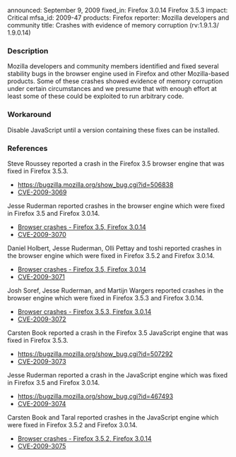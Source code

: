 announced: September 9, 2009
fixed_in: Firefox 3.0.14
          Firefox 3.5.3
impact: Critical
mfsa_id: 2009-47
products: Firefox
reporter: Mozilla developers and community
title: Crashes with evidence of memory corruption (rv:1.9.1.3/ 1.9.0.14)

<h3>Description</h3>

<p>Mozilla developers and community members identified and fixed
several stability bugs in the browser engine used in Firefox and other
Mozilla-based products. Some of these crashes showed evidence of
memory corruption under certain circumstances and we presume that with
enough effort at least some of these could be exploited to run
arbitrary code.</p>

<h3>Workaround</h3>

<p>Disable JavaScript until a version containing these fixes can be
installed.</p>

<h3>References</h3>

<p>Steve Roussey reported a crash in the Firefox 3.5 browser engine that was fixed in Firefox 3.5.3.</p>
<ul>
  <li><a href="https://bugzilla.mozilla.org/show_bug.cgi?id=506838">https://bugzilla.mozilla.org/show_bug.cgi?id=506838</a></li>
  <li><a class="ex-ref" href="http://cve.mitre.org/cgi-bin/cvename.cgi?name=CVE-2009-3069">CVE-2009-3069</a></li>
</ul>
<p>Jesse Ruderman reported crashes in the browser engine which were fixed in Firefox 3.5 and Firefox 3.0.14.</p>
<ul>
  <li><a href="https://bugzilla.mozilla.org/buglist.cgi?bug_id=430569,437565,465651">Browser crashes - Firefox 3.5, Firefox 3.0.14</a></li>
  <li><a class="ex-ref" href="http://cve.mitre.org/cgi-bin/cvename.cgi?name=CVE-2009-3070">CVE-2009-3070</a></li>
</ul>
<p>Daniel Holbert, Jesse Ruderman, Olli Pettay and toshi reported crashes in the browser engine which were fixed in Firefox 3.5.2 and Firefox 3.0.14.</p>
<ul>
  <li><a href="https://bugzilla.mozilla.org/buglist.cgi?bug_id=493649,495444,490196,502017">Browser crashes - Firefox 3.5, Firefox 3.0.14</a></li>
  <li><a class="ex-ref" href="http://cve.mitre.org/cgi-bin/cvename.cgi?name=CVE-2009-3071">CVE-2009-3071</a></li>
</ul>
<p>Josh Soref, Jesse Ruderman, and Martijn Wargers reported crashes in the browser engine which were fixed in Firefox 3.5.3 and Firefox 3.0.14.</p>
<ul>
  <li><a href="https://bugzilla.mozilla.org/buglist.cgi?bug_id=501900,508074,494283">Browser crashes - Firefox 3.5.3, Firefox 3.0.14</a></li>
  <li><a class="ex-ref" href="http://cve.mitre.org/cgi-bin/cvename.cgi?name=CVE-2009-3072">CVE-2009-3072</a></li>
</ul>

<p>Carsten Book reported a crash in the Firefox 3.5 JavaScript engine that was fixed in Firefox 3.5.3.</p>
<ul>
  <li><a href="https://bugzilla.mozilla.org/show_bug.cgi?id=507292">https://bugzilla.mozilla.org/show_bug.cgi?id=507292</a></li>
  <li><a class="ex-ref" href="http://cve.mitre.org/cgi-bin/cvename.cgi?name=CVE-2009-3073">CVE-2009-3073</a></li>
</ul>
<p>Jesse Ruderman reported a crash in the JavaScript engine which was fixed in Firefox 3.5 and Firefox 3.0.14.</p>
<ul>
  <li><a href="https://bugzilla.mozilla.org/show_bug.cgi?id=467493">https://bugzilla.mozilla.org/show_bug.cgi?id=467493</a></li>
  <li><a class="ex-ref" href="http://cve.mitre.org/cgi-bin/cvename.cgi?name=CVE-2009-3074">CVE-2009-3074</a></li>
</ul>
<p>Carsten Book and Taral reported crashes in the JavaScript engine which were fixed in Firefox 3.5.2 and Firefox 3.0.14.</p>
<ul>
  <li><a href="https://bugzilla.mozilla.org/buglist.cgi?bug_id=505305,441714">Browser crashes - Firefox 3.5.2, Firefox 3.0.14</a></li>
  <li><a class="ex-ref" href="http://cve.mitre.org/cgi-bin/cvename.cgi?name=CVE-2009-3075">CVE-2009-3075</a></li>
</ul>


